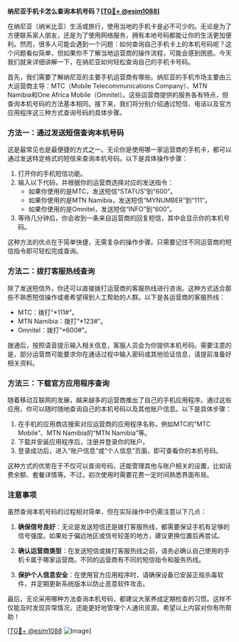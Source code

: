 **纳尼亚手机卡怎么查询本机号码？[[TG💪+ @esim1088](https://t.me/s/esim1088)]**

在纳尼亚（纳米比亚）生活或旅行，使用当地的手机卡是必不可少的。无论是为了方便联系家人朋友，还是为了使用网络服务，拥有本地号码都能让你的生活更加便利。然而，很多人可能会遇到一个问题：如何查询自己手机卡上的本机号码呢？这个问题看似简单，但如果你不了解当地运营商的操作流程，可能会感到困惑。今天我们就来详细讲解一下，在纳尼亚如何轻松查询自己的手机卡号码。

首先，我们需要了解纳尼亚的主要手机运营商有哪些。纳尼亚的手机市场主要由三大运营商主导：MTC（Mobile Telecommunications Company）、MTN Namibia和One Africa Mobile（Omnitel）。这些运营商提供的服务各有特点，但查询本机号码的方法基本相同。接下来，我们将分别介绍通过短信、电话以及官方应用程序这三种方式查询号码的具体步骤。

### 方法一：通过发送短信查询本机号码

这是最常见也是最便捷的方式之一。无论你是使用哪一家运营商的手机卡，都可以通过发送特定格式的短信来查询本机号码。以下是具体操作步骤：

1. 打开你的手机短信功能。
2. 输入以下代码，并根据你的运营商选择对应的发送指令：
   - 如果你使用的是MTC，发送短信“STATUS”到“600”。
   - 如果你使用的是MTN Namibia，发送短信“MYNUMBER”到“111”。
   - 如果你使用的是Omnitel，发送短信“INFO”到“600”。
3. 等待几分钟后，你会收到一条来自运营商的回复短信，其中会显示你的本机号码。

这种方法的优点在于简单快捷，无需复杂的操作步骤。只需要记住不同运营商的短信指令即可轻松完成查询。

### 方法二：拨打客服热线查询

除了发送短信外，你还可以直接拨打运营商的客服热线进行咨询。这种方式适合那些不熟悉短信操作或者希望得到人工帮助的人群。以下是各运营商的客服热线：

- MTC：拨打“*111#”。
- MTN Namibia：拨打“*123#”。
- Omnitel：拨打“*600#”。

拨通后，按照语音提示输入相关信息，客服人员会为你提供本机号码。需要注意的是，部分运营商可能要求你在通话过程中输入密码或其他验证信息，请提前准备好相关资料。

### 方法三：下载官方应用程序查询

随着移动互联网的发展，越来越多的运营商推出了自己的手机应用程序。通过这些应用，你可以随时随地查询自己的本机号码以及其他账户信息。以下是具体步骤：

1. 在手机的应用商店搜索对应运营商的应用程序名称，例如MTC的“MTC Mobile”、MTN Namibia的“MTN Namibia”等。
2. 下载并安装应用程序后，注册并登录你的账户。
3. 登录成功后，进入“账户信息”或“个人信息”页面，即可查看你的本机号码。

这种方式的优势在于不仅可以查询号码，还能管理其他与账户相关的设置，比如话费余额、套餐详情等。不过，初次使用时需要花费一定时间熟悉界面布局。

### 注意事项

虽然查询本机号码的过程相对简单，但在实际操作中仍需注意以下几点：

1. **确保信号良好**：无论是发送短信还是拨打客服热线，都需要保证手机有足够的信号强度。如果处于偏远地区或信号较差的地方，建议更换位置后再尝试。
   
2. **确认运营商类型**：在发送短信或拨打客服热线之前，请务必确认自己使用的手机卡属于哪家运营商。不同的运营商有不同的短信指令和服务热线。

3. **保护个人信息安全**：在使用官方应用程序时，请确保设备已安装正规杀毒软件，并定期更新系统版本以防止恶意软件攻击。

最后，无论采用哪种方法查询本机号码，都建议大家养成定期检查的习惯。这样不仅能及时发现异常情况，还能更好地管理个人通讯资源。希望以上内容对你有所帮助！

[[TG💪+ @esim1088](https://t.me/s/esim1088) ![Image](https://i.postimg.cc/4NQfJmqS/Snipaste-2025-05-13-00-14-12.png)]